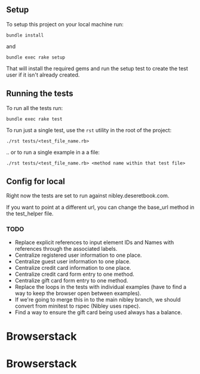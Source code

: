 ## Setup

To setup this project on your local machine run:

    bundle install

and

    bundle exec rake setup

That will install the required gems and run the setup test to create the test user if it isn't already created.


## Running the tests

To run all the tests run:

    bundle exec rake test

To run just a single test, use the `rst` utility in the root of the project:

    ./rst tests/<test_file_name.rb>

.. or to run a single example in a a file:

    ./rst tests/<test_file_name.rb> <method name within that test file>


## Config for local

Right now the tests are set to run against nibley.deseretbook.com.

If you want to point at a different url, you can change the base_url method in the test_helper file.

### TODO

* Replace explicit references to input element IDs and Names with references through the associated labels.
* Centralize registered user information to one place.
* Centralize guest user information to one place.
* Centralize credit card information to one place.
* Centralize credit card form entry to one method.
* Centralize gift card form entry to one method.
* Replace the loops in the tests with individual examples (have to find a way to keep the browser open between examples).
* If we're going to merge this in to the main nibley branch, we should convert from minitest to rspec (Nibley uses rspec).
* Find a way to ensure the gift card being used always has a balance.
# Browserstack
# Browserstack
